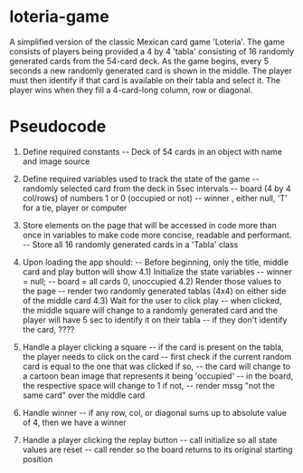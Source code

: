 # loteria-game
A simplified version of the classic Mexican card game 'Loteria'. The game consists of players being provided a 4 by 4 'tabla' consisting of 16 randomly generated cards from the 54-card deck. As the game begins, every 5 seconds a new randomly generated card is shown in the middle. The player must then identify if that card is available on their tabla and select it. The player wins when they fill a 4-card-long column, row or diagonal. 

# Pseudocode

1) Define required constants
-- Deck of 54 cards in an object with name and image source 

2) Define required variables used to track the state of the game
-- randomly selected card from the deck in 5sec intervals
-- board (4 by 4 col/rows) of numbers 1 or 0 (occupied or not)
-- winner , either null, 'T' for a tie, player or computer

3) Store elements on the page that will be accessed in code more than once in variables to make code more concise, readable and performant.
-- Store all 16 randomly generated cards in a 'Tabla' class

4) Upon loading the app should:
    -- Before beginning, only the title, middle card and play button will show
  4.1) Initialize the state variables
    -- winner = null;
    -- board = all cards 0, unoccupied
  4.2) Render those values to the page
    -- render two randomly generated tablas (4x4) on either side of the middle card
  4.3) Wait for the user to click play
    -- when clicked, the middle square will change to a randomly generated card and the player will have 5 sec to identify it on their tabla
    -- if they don't identify the card, ????

5) Handle a player clicking a square
    -- if the card is present on the tabla, the player needs to click on the card
        -- first check if the current random card is equal to the one that was clicked
        if so, 
        -- the card will change to a cartoon bean image that represents it being 'occupied'
        -- in the board, the respective space will change to 1
        if not, 
        -- render mssg "not the same card" over the middle card

6) Handle winner 
   -- if any row, col, or diagonal sums up to absolute value of 4, then we have a winner

7) Handle a player clicking the replay button
    -- call initialize so all state values are reset
    -- call render so the board returns to its original starting position 
